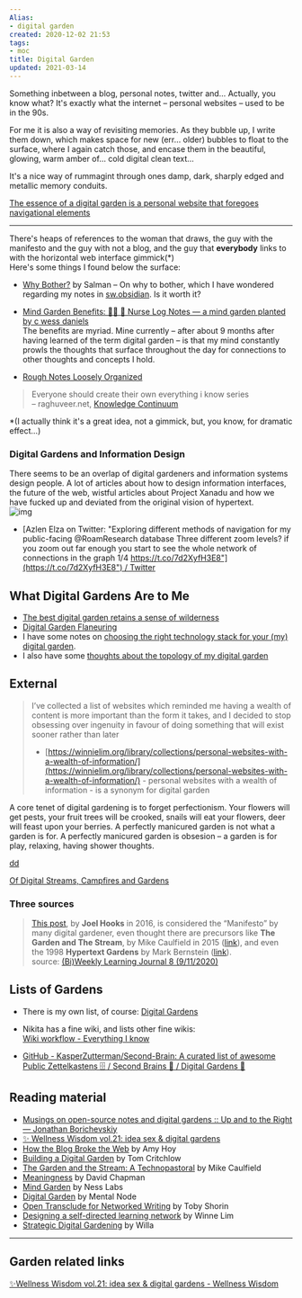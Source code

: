 ```yaml
---
Alias:
- digital garden
created: 2020-12-02 21:53
tags:
- moc
title: Digital Garden
updated: 2021-03-14
---
```

   
Something inbetween a blog, personal notes, twitter and… Actually, you know what? It's exactly what the internet – personal websites – used to be in the 90s.   
   
For me it is also a way of revisiting memories. As they bubble up, I write them down, which makes space for new (err… older) bubbles to float to the surface, where I again catch those, and encase them in the beautiful, glowing, warm amber of… cold digital clean text…   
   
It's a nice way of rummagint through ones damp, dark, sharply edged and metallic memory conduits.   
   
[The essence of a digital garden is a personal website that foregoes navigational elements](../www/The%20essence%20of%20a%20digital%20garden%20is%20a%20personal%20website%20that%20foregoes%20navigational%20elements.md)   
   
   
   
---   
   
There's heaps of references to the woman that draws, the guy with the manifesto and the guy with not a blog, and the guy that **everybody** links to with the horizontal web interface gimmick(\*)   
Here's some things I found below the surface:   
   
- [Why Bother?](https://salman.io/blog/why-bother/) by Salman – On why to bother, which I have wondered regarding my notes in [sw.obsidian](/not_created.md). Is it worth it?   
- [Mind Garden Benefits: 🌱🌲 🌱 Nurse Log Notes — a mind garden planted by c wess daniels](https://nurselog.online/mind-garden-benefits.html)   
	The benefits are myriad. Mine currently – after about 9 months after having learned of the term digital garden – is that my mind constantly prowls the thoughts that surface throughout the day for connections to other thoughts and concepts I hold.   
   
- [Rough Notes Loosely Organized](/not_created.md)   
   
>Everyone should create their own everything i know series   
>– raghuveer.net, [Knowledge Continuum](https://www.raghuveer.net/posts/everyone-should-create-their-own-everything-i-know-series)   
   
\*(I actually think it's a great idea, not a gimmick, but, you know, for dramatic effect…)   
   
### Digital Gardens and Information Design   
There seems to be an overlap of digital gardeners and information systems design people. A lot of articles about how to design information interfaces, the future of the web, wistful articles about Project Xanadu and how we have fucked up and deviated from the original vision of hypertext.   
![img](https://pbs.twimg.com/media/EXClD_SUcAAMl1Q?format=jpg&name=large)   
   
   
- [Azlen Elza on Twitter: "Exploring different methods of navigation for my public-facing @RoamResearch database Three different zoom levels? if you zoom out far enough you start to see the whole network of connections in the graph 1/4 [https://t.co/7d2XyfH3E8"](https://t.co/7d2XyfH3E8") / Twitter](https://twitter.com/azlenelza/status/1256696564145369093?s=20)   
   
## What Digital Gardens Are to Me   
   
- [The best digital garden retains a sense of wilderness](../www/The%20best%20digital%20garden%20retains%20a%20sense%20of%20wilderness.md)   
- [Digital Garden Flaneuring](../www/Digital%20Garden%20Flaneuring.md)   
- I have some notes on [choosing the right technology stack for your (my) digital garden](/not_created.md).   
- I also have some [thoughts about the topology of my digital garden](/not_created.md)   
   
   
## External   
   
>I’ve collected a list of websites which reminded me having a wealth of content is more important than the form it takes, and I decided to stop obsessing over ingenuity in favour of doing something that will exist sooner rather than later   
>- [https://winnielim.org/library/collections/personal-websites-with-a-wealth-of-information/](https://winnielim.org/library/collections/personal-websites-with-a-wealth-of-information/) - personal websites with a wealth of information - is a synonym for digital garden   
   
A core tenet of digital gardening is to forget perfectionism. Your flowers will get pests, your fruit trees will be crooked, snails will eat your flowers, deer will feast upon your berries. A perfectly manicured garden is not what a garden is for. A perfectly manicured garden is obsesion – a garden is for play, relaxing, having shower thoughts.   
   
[dd](https://kornysietsma.github.io/digital-garden-sample/-/meta/wiki/garden/)   
   
[Of Digital Streams, Campfires and Gardens](https://tomcritchlow.com/2018/10/10/of-gardens-and-wikis/)   
   
   
### Three sources   
>[This post](https://joelhooks.com/digital-garden), by **Joel Hooks** in 2016, is considered the “Manifesto” by many digital gardener, even thought there are precursors like **The Garden and The Stream**, by Mike Caulfield in 2015 ([link](https://hapgood.us/2015/10/17/the-garden-and-the-stream-a-technopastoral/)), and even the 1998 **Hypertext Gardens** by Mark Bernstein ([link](http://www.eastgate.com/garden/Enter.html)).   
>source: [(Bi)Weekly Learning Journal 8 (9/11/2020)](https://retireinprogress.com/biweekly-learning-journal-8-9-11-2020/)   
   
## Lists of Gardens   
   
- There is my own list, of course: [Digital Gardens](/not_created.md)   
- Nikita has a fine wiki, and lists other fine wikis:   
[Wiki workflow - Everything I know](https://wiki.nikitavoloboev.xyz/other/wiki-workflow#similar-wikis-i-liked)   
   
- [GitHub - KasperZutterman/Second-Brain: A curated list of awesome Public Zettelkastens 🗄️ / Second Brains 🧠 / Digital Gardens 🌱](https://github.com/KasperZutterman/Second-Brain)   
   
## Reading material   
   
- [Musings on open-source notes and digital gardens :: Up and to the Right — Jonathan Borichevskiy](https://jon.bo/posts/patch-notes-v4/)   
- [✨ Wellness Wisdom vol.21: idea sex & digital gardens](https://wellnesswisdom.substack.com/p/wellness-wisdom-vol21-idea-sex-and)   
-   [How the Blog Broke the Web](https://stackingthebricks.com/how-blogs-broke-the-web/) by Amy Hoy    
-   [Building a Digital Garden](https://tomcritchlow.com/2019/02/17/building-digital-garden/) by Tom Critchlow    
-   [The Garden and the Stream: A Technopastoral](https://hapgood.us/2015/10/17/the-garden-and-the-stream-a-technopastoral/) by Mike Caulfield   
-   [Meaningness](https://meaningness.com/) by David Chapman   
-   [Mind Garden](https://nesslabs.com/mind-garden) by Ness Labs   
-   [Digital Garden](https://www.mentalnodes.com/a-gardening-guide-for-your-mind) by Mental Node   
-   [Open Transclude for Networked Writing](https://subpixel.space/entries/open-transclude/) by Toby Shorin   
-   [Designing a self-directed learning network](https://winnielim.org/experiments/learning/designing-a-self-directed-learning-network-work-in-progress-v0-1/) by Winne Lim   
-   [Strategic Digital Gardening](https://docs.google.com/presentation/d/1eK9yJdkwxwV_HcdPh4xNxNl4o0knIAIm8otZ3AibJZU/edit#slide=id.p) by Willa   
       
   
   
---   
   
## Garden related links   
   
[✨Wellness Wisdom vol.21: idea sex & digital gardens - Wellness Wisdom](https://wellnesswisdom.substack.com/p/wellness-wisdom-vol21-idea-sex-and)